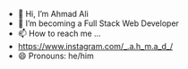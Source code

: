 - 👋 Hi, I’m Ahmad Ali
- 👀 I’m becoming a Full Stack Web Developer
- 📫 How to reach me ...
- https://www.instagram.com/_.a.h_m.a_d_/
- 😄 Pronouns: he/him

<!---
AhmadAli-68/AhmadAli-68 is a ✨ special ✨ repository because its `README.md` (this file) appears on your GitHub profile.
You can click the Preview link to take a look at your changes.
--->
